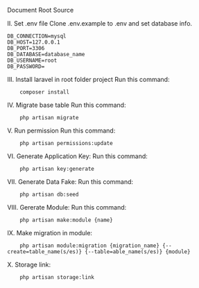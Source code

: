 Document Root Source

II. Set .env file
    Clone .env.example to .env and set database info.
    
    DB_CONNECTION=mysql
    DB_HOST=127.0.0.1
    DB_PORT=3306
    DB_DATABASE=database_name
    DB_USERNAME=root
    DB_PASSWORD=
    
III. Install laravel in root folder project Run this command:

        composer install

IV. Migrate base table Run this command:

        php artisan migrate

V. Run permission Run this command:

        php artisan permissions:update

VI. Generate Application Key:
    Run this command:

        php artisan key:generate

VII. Generate Data Fake:
    Run this command:

        php artisan db:seed
        
VIII. Gererate Module:
    Run this command:
        
        php artisan make:module {name}
        
IX. Make migration in module:

        php artisan module:migration {migration_name} {--create=table_name(s/es)} {--table=able_name(s/es)} {module}
        
X. Storage link:

        php artisan storage:link
